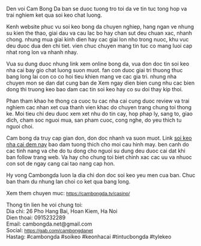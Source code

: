<p>Den voi Cam Bong Da ban se duoc tuong tro toi da ve tin tuc tong hop va trai nghiem ket qua soi keo chat luong.</p>

<p>Kenh website&nbsp;phuc vu soi keo bong da chuyen nghiep, hang ngan ve nhung su kien the thao, giai dau va cau lac bo hay chan sut deu chuan xac, nhanh chong. nhung mua giai kinh dien hay cac giai lon nho trong nuoc, khu vuc deu duoc dua den chi tiet. vien chuc chuyen mang tin tuc co mang luoi cap nhat rong lon va nhanh nhay.</p>

<p>Vua su dung duoc nhung link xem online bong da, vua don doc tin soi keo nha cai bay gio chat luong suon muot. fan con duoc giai tri thuong thuc bang long lai con co co hoi tieu khien mang ve cac gia tri. nhung nha chuyen mon se dan dat cung ban de Xem ngay dien bien cung nhu cac bien dong thi truong keo bao dam cac tin soi keo hay co su doi thay kip thoi.</p>

<p>Phan tham khao he thong ca cuoc tu cac nha cai cung duoc review va trai nghiem cac nhan xet cua thanh vien khac do chuyen trang chung toi thong ke. Moi tieu chi deu duoc xem xet nhu do tin cay, hop phap ly, sang to, giao dich, cham soc nguoi mua, san pham cuoc, cong nghe, do yeu thich tu nguoi choi.</p>

<p>Cam bong da truy cap gian don, don doc nhanh va suon muot. Link <a href="https://cambongda.tv/">soi keo nha cai dem nay</a> bao dam tuong thich cho moi cau hinh may. ben canh do cac tinh nang va che do tu dong cho nguoi su dung deu duoc cai dat khi ban follow trang web. Va hay cho chung toi biet chinh xac cac uu va nhuoc con sot de ngay cang cai tao nang cap hon.</p>

<p>Hy vong Cambongda luon la dia chi don doc soi keo yeu men cua ban. Chuc ban tham du nhung lan choi co ket qua bang long.</p>

<p>Xem them chuyen muc:&nbsp;<span style="color:rgb(255, 0, 0); font-family:arial; font-size:10pt"><a class="in-cell-link" href="https://cambongda.tv/casino/" target="_blank">https://cambongda.tv/casino/</a></span></p>

<p>Thong tin lien he voi chung toi:<br />
Dia chi: 26 Pho Hang Bai, Hoan Kiem, Ha Noi<br />
Dien thoai: 0915232289<br />
Email: cambongda.net@gmail.com<br />
Social:&nbsp;<span style="color:rgb(17, 85, 204); font-family:arial; font-size:10pt"><a class="in-cell-link" href="https://gab.com/cambongdanet" target="_blank">https://gab.com/cambongdanet</a></span><br />
Hastag: #cambongda #soikeo #keonhacai #tintucbongda #tylekeo</p>
